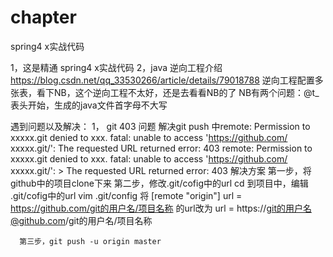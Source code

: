 # chapter
spring4 x实战代码
  
  1，这是精通 spring4 x实战代码
  2，java 逆向工程介绍  https://blog.csdn.net/qq_33530266/article/details/79018788
      逆向工程配置多张表，看下NB，这个逆向工程不太好，还是去看看NB的了
      NB有两个问题：@t_表头开始，生成的java文件首字母不大写
      
      
      
      
      
      
      
      
      
      
 遇到问题以及解决：
  1， git 403 问题
      解决git push 中remote: Permission to xxxxx.git denied to xxx. fatal: unable to access 'https://github.com/ xxxxx.git/':            The requested URL returned error: 403
      remote: Permission to xxxxx.git denied to xxx.
      fatal: unable to access 'https://github.com/ xxxxx.git/': > The requested URL returned error: 403
      解决方案
      第一步，将github中的项目clone下来
      第二步，修改.git/cofig中的url
      cd 到项目中，编辑 .git/cofig中的url
      vim .git/config
      将
      [remote "origin"]
      url = https://github.com/git的用户名/项目名称
      的url改为
      url = https://git的用户名@github.com/git的用户名/项目名称

      第三步，git push -u origin master
